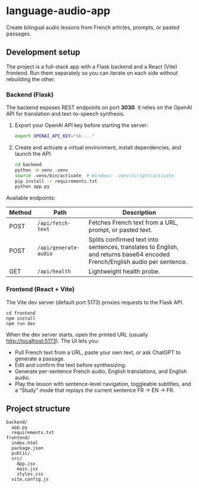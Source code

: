 # language-audio-app

Create bilingual audio lessons from French articles, prompts, or pasted passages.

## Development setup

The project is a full-stack app with a Flask backend and a React (Vite) frontend. Run them separately so you can iterate on each side without rebuilding the other.

### Backend (Flask)

The backend exposes REST endpoints on port **3030**. It relies on the OpenAI API for translation and text-to-speech synthesis.

1. Export your OpenAI API key before starting the server:

   ```bash
   export OPENAI_API_KEY="sk-..."
   ```

2. Create and activate a virtual environment, install dependencies, and launch the API:

   ```bash
   cd backend
   python -m venv .venv
   source .venv/bin/activate  # Windows: .venv\Scripts\activate
   pip install -r requirements.txt
   python app.py
   ```

Available endpoints:

| Method | Path                 | Description |
| ------ | -------------------- | ----------- |
| POST   | `/api/fetch-text`    | Fetches French text from a URL, prompt, or pasted text. |
| POST   | `/api/generate-audio` | Splits confirmed text into sentences, translates to English, and returns base64 encoded French/English audio per sentence. |
| GET    | `/api/health`        | Lightweight health probe. |

### Frontend (React + Vite)

The Vite dev server (default port 5173) proxies requests to the Flask API.

```
cd frontend
npm install
npm run dev
```

When the dev server starts, open the printed URL (usually <http://localhost:5173>). The UI lets you:

- Pull French text from a URL, paste your own text, or ask ChatGPT to generate a passage.
- Edit and confirm the text before synthesizing.
- Generate per-sentence French audio, English translations, and English audio.
- Play the lesson with sentence-level navigation, toggleable subtitles, and a “Study” mode that replays the current sentence FR → EN → FR.

## Project structure

```
backend/
  app.py
  requirements.txt
frontend/
  index.html
  package.json
  public/
  src/
    App.jsx
    main.jsx
    styles.css
  vite.config.js
```
